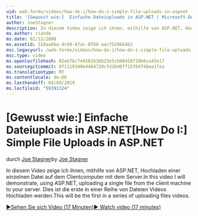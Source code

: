 ```yaml
---
uid: web-forms/videos/how-do-i/how-do-i-simple-file-uploads-in-aspnet
title: '[Gewusst wie:]  Einfache Dateiuploads in ASP.NET | Microsoft-Dokumentation'
author: JoeStagner
description: In diesem Video zeige ich ihnen, mithilfe von ASP.NET, Hochladen einer einzelnen Datei auf dem Clientcomputer mit dem Server. Dadurch werden die erste in einer Reihe von hochladen...
ms.author: riande
ms.date: 02/12/2008
ms.assetid: 310aa6ba-dc99-47ac-8f68-aac7529664b2
msc.legacyurl: /web-forms/videos/how-do-i/how-do-i-simple-file-uploads-in-aspnet
msc.type: video
ms.openlocfilehash: 82eb7bc744561b36b23e5cb90410710b6ca45e17
ms.sourcegitcommit: 0f1119340e4464720cfd16d0ff15764746ea1fea
ms.translationtype: MT
ms.contentlocale: de-DE
ms.lasthandoff: 04/09/2019
ms.locfileid: "59391324"
---
```

# <a name="how-do-i--simple-file-uploads-in-aspnet"></a><span data-ttu-id="48e0e-104">[Gewusst wie:]  Einfache Dateiuploads in ASP.NET</span><span class="sxs-lookup"><span data-stu-id="48e0e-104">[How Do I:]  Simple File Uploads in ASP.NET</span></span>

<span data-ttu-id="48e0e-105">durch [Joe Stagner](https://github.com/JoeStagner)</span><span class="sxs-lookup"><span data-stu-id="48e0e-105">by [Joe Stagner](https://github.com/JoeStagner)</span></span>

<span data-ttu-id="48e0e-106">In diesem Video zeige ich ihnen, mithilfe von ASP.NET, Hochladen einer einzelnen Datei auf dem Clientcomputer mit dem Server.</span><span class="sxs-lookup"><span data-stu-id="48e0e-106">In this video I will demonstrate, using ASP.NET, uploading a single file from the client machine to your server.</span></span> <span data-ttu-id="48e0e-107">Dies ist die erste in einer Reihe von Dateien Videos Hochladen werden.</span><span class="sxs-lookup"><span data-stu-id="48e0e-107">This will be the first in a series of uploading files videos.</span></span>

[<span data-ttu-id="48e0e-108">&#9654;Sehen Sie sich Video (17 Minuten)</span><span class="sxs-lookup"><span data-stu-id="48e0e-108">&#9654; Watch video (17 minutes)</span></span>](https://channel9.msdn.com/Blogs/ASP-NET-Site-Videos/how-do-i-simple-file-uploads-in-aspnet)
